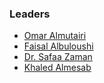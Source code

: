 ### Leaders 

* [Omar Almutairi](mailto:omar.almutairi@owasp.org)
* [Faisal Albuloushi](mailto:faisal.albuloushi@owasp.org)
* [Dr. Safaa Zaman](mailto:safaa.zaman@owasp.org)
* [Khaled Almesab](mailto:khaled.almesab@owasp.org)
